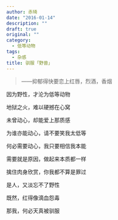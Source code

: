 ```yaml
---
author: 赤琦
date: "2016-01-14"
description: ""
draft: true
original: ""
category:
  - 低等动物
tags:
  - 杂感
title: 驯服「野兽」
---
```


> ——抑郁得快要恋上红唇，烈酒，香烟

因为野性，才沦为低等动物

地狱之火，难以硬撼在心窝

未曾动心，却能爱上那质感

为谁亦能动心，请不要笑我太低等

何必需要动心，我只要相信我本能

需要就是原因，做起来本质都一样

擒住肉身欣赏，你我都不算是罪过

是人，又淡忘不了野性

既然，红得像滴血怨毒

那我，何必天真被驯服
